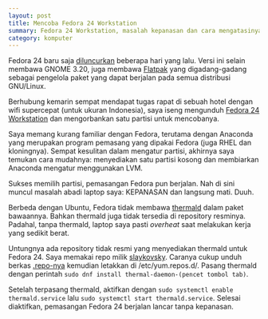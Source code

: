 ```yaml
---
layout: post
title: Mencoba Fedora 24 Workstation
summary: Fedora 24 Workstation, masalah kepanasan dan cara mengatasinya.
category: komputer
---
```

Fedora 24 baru saja [diluncurkan](https://fedoramagazine.org/fedora-24-released/) 
beberapa hari yang lalu. Versi ini selain membawa GNOME 3.20, juga membawa [Flatpak](https://flatpak.org/) 
yang digadang-gadang sebagai pengelola paket yang dapat berjalan pada semua distribusi GNU/Linux.

Berhubung kemarin sempat mendapat tugas rapat di sebuah hotel dengan wifi supercepat (untuk ukuran
Indonesia), saya iseng mengunduh [Fedora 24 Workstation](https://getfedora.org/workstation/) dan mengorbankan
satu partisi untuk mencobanya.

Saya memang kurang familiar dengan Fedora, terutama dengan Anaconda yang merupakan program pemasang yang dipakai
Fedora (juga RHEL dan kloningnya). Sempat kesulitan dalam mengatur partisi, akhirnya saya temukan cara mudahnya:
menyediakan satu partisi kosong dan membiarkan Anaconda mengatur menggunakan LVM.

Sukses memilih partisi, pemasangan Fedora pun berjalan. Nah di sini muncul masalah abadi laptop saya: KEPANASAN
dan langsung mati. Duuh.

Berbeda dengan Ubuntu, Fedora tidak membawa [thermald](https://ariswanto.github.io/komputer/2015/11/24/masalah-laptop-kepanasan-kelar-sudah/)
dalam paket bawaannya. Bahkan thermald juga tidak tersedia di repository resminya. Padahal, tanpa
thermald, laptop saya pasti _overheat_ saat melakukan kerja yang sedikit berat.

Untungnya ada repository tidak resmi yang menyediakan thermald untuk Fedora 24. Saya memakai repo milik [slaykovsky](https://copr.fedorainfracloud.org/coprs/slaykovsky/thermald/). Caranya cukup unduh berkas
[.repo-nya](https://copr.fedorainfracloud.org/coprs/slaykovsky/thermald/repo/fedora-24/slaykovsky-thermald-fedora-24.repo)
kemudian letakkan di /etc/yum.repos.d/. Pasang thermald dengan perintah `sudo dnf install thermal-daemon-(pencet tombol tab)`.

Setelah terpasang thermald, aktifkan dengan `sudo systemctl enable thermald.service` lalu `sudo systemctl start thermald.service`.
Selesai diaktifkan, pemasangan Fedora 24 berjalan lancar tanpa kepanasan.



